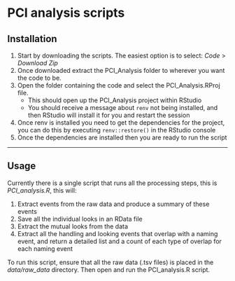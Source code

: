 # PCI analysis scripts

## Installation

1. Start by downloading the scripts. The easiest option is to select: *Code* > *Download Zip*
2. Once downloaded extract the PCI_Analysis folder to wherever you want the code to be.
3. Open the folder containing the code and select the PCI_Analysis.RProj file.
   - This should open up the PCI_Analysis project within RStudio
   - You should receive a message about `renv` not being installed, and then RStudio will install it for you and restart the session
4. Once renv is installed you need to get the dependencies for the project, you can do this by executing `renv::restore()` in the RStudio console
5. Once the dependencies are installed then you are ready to run the script

---

## Usage

Currently there is a single script that runs all the processing steps, this is *PCI_analysis.R*, this will:
1. Extract events from the raw data and produce a summary of these events
2. Save all the individual looks in an RData file
3. Extract the mutual looks from the data
4. Extract all the handling and looking events that overlap with a naming event, and return a detailed list and a count of each type of overlap for each naming event

To run this script, ensure that all the raw data (.tsv files) is placed in the *data/raw_data* directory. Then open and run the PCI_analysis.R script.
